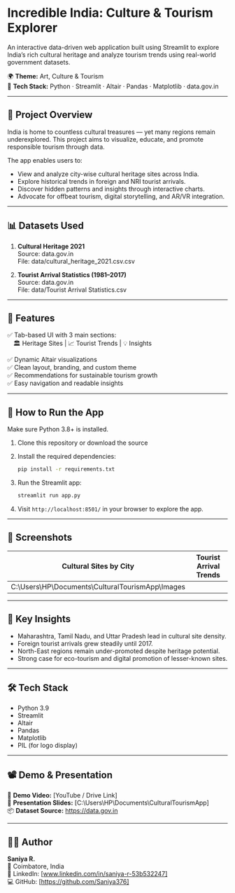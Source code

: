 
# Incredible India: Culture & Tourism Explorer

An interactive data-driven web application built using Streamlit to explore India’s rich cultural heritage and analyze tourism trends using real-world government datasets.

🌍 **Theme:** Art, Culture & Tourism  
🔧 **Tech Stack:** Python · Streamlit · Altair · Pandas · Matplotlib · data.gov.in

---

## 📌 Project Overview

India is home to countless cultural treasures — yet many regions remain underexplored. This project aims to visualize, educate, and promote responsible tourism through data.

The app enables users to:

- View and analyze city-wise cultural heritage sites across India.
- Explore historical trends in foreign and NRI tourist arrivals.
- Discover hidden patterns and insights through interactive charts.
- Advocate for offbeat tourism, digital storytelling, and AR/VR integration.

---

## 📊 Datasets Used

1. **Cultural Heritage 2021**  
   Source: data.gov.in  
   File: data/cultural_heritage_2021.csv.csv

2. **Tourist Arrival Statistics (1981–2017)**  
   Source: data.gov.in  
   File: data/Tourist Arrival Statistics.csv

---

## 🎯 Features

✅ Tab-based UI with 3 main sections:  
 🏛 Heritage Sites | 📈 Tourist Trends | 💡 Insights

✅ Dynamic Altair visualizations  
✅ Clean layout, branding, and custom theme  
✅ Recommendations for sustainable tourism growth  
✅ Easy navigation and readable insights

---

## 🚀 How to Run the App

Make sure Python 3.8+ is installed.

1. Clone this repository or download the source
2. Install the required dependencies:

   ```bash
   pip install -r requirements.txt
   ```

3. Run the Streamlit app:

   ```bash
   streamlit run app.py
   ```

4. Visit `http://localhost:8501/` in your browser to explore the app.

---

## 📸 Screenshots

| Cultural Sites by City             | Tourist Arrival Trends            |
|-----------------------------------|-----------------------------------|
| C:\Users\HP\Documents\CulturalTourismApp\Images |

---

## 🧠 Key Insights

- Maharashtra, Tamil Nadu, and Uttar Pradesh lead in cultural site density.
- Foreign tourist arrivals grew steadily until 2017.
- North-East regions remain under-promoted despite heritage potential.
- Strong case for eco-tourism and digital promotion of lesser-known sites.

---

## 🛠 Tech Stack

- Python 3.9
- Streamlit
- Altair
- Pandas
- Matplotlib
- PIL (for logo display)

---

## 📽 Demo & Presentation

🎥 **Demo Video:** [YouTube / Drive Link]  
📑 **Presentation Slides:** [C:\Users\HP\Documents\CulturalTourismApp]  
📦 **Dataset Source:** https://data.gov.in

---

## 👩‍💻 Author

**Saniya R.**  
📍 Coimbatore, India  
🔗 LinkedIn: [www.linkedin.com/in/saniya-r-53b532247]  
💻 GitHub: [https://github.com/Saniya376]
